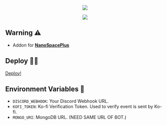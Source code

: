 <p align="center">
<img src="https://capsule-render.vercel.app/api?type=waving&color=gradient&height=200&section=header&text=Ko-Fi&fontSize=80&fontAlignY=35&animation=twinkling&fontColor=gradient"/> </a> 
</p>

<p align="center"> 
  <a href="https://ko-fi.com/nanotect" target="_blank"> <img src="https://ko-fi.com/img/githubbutton_sm.svg"/> </a> 
</p>

## Warning ⚠
- Addon for **[NanoSpacePlus](https://github.com/Adivise/NanoSpacePlus)**

## Deploy 🐱‍🐉

[Deploy!](https://dash.deno.com/new?url=https://raw.githubusercontent.com/Adivise/Ko-Fi/main/mod.ts&env=DISCORD_WEBHOOK,KOFI_TOKEN,MONGO_URI)

## Environment Variables 📄

- `DISCORD_WEBHOOK`: Your Discord Webhook URL.
- `KOFI_TOKEN`: Ko-fi Verification Token. Used to verify event is sent by Ko-fi.
- `MONGO_URI`: MongoDB URL. (NEED SAME URL OF BOT.)
